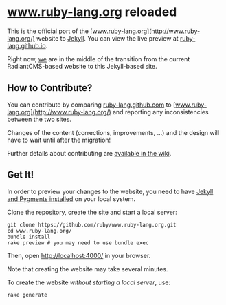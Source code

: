 www.ruby-lang.org reloaded
==========================

This is the official port of the
[www.ruby-lang.org](http://www.ruby-lang.org/) website to
[Jekyll](http://www.jekyllrb.com/). You can view the live preview
at [ruby-lang.github.io](http://ruby-lang.github.io/).

Right now, [we](https://github.com/ruby/www.ruby-lang.org/wiki/Team) are in the middle of the transition from the
current RadiantCMS-based website to this Jekyll-based site.

## How to Contribute?

You can contribute by comparing
[ruby-lang.github.com](http://ruby-lang.github.com/)
to [www.ruby-lang.org](http://www.ruby-lang.org/)
and reporting any inconsistencies between the two sites.

Changes of the content (corrections, improvements, …) and the design
will have to wait until after the migration!

Further details about contributing are [available in the wiki](https://github.com/ruby/www.ruby-lang.org/wiki).

## Get It!

In order to preview your changes to the website, you need to have
[Jekyll and Pygments installed](https://github.com/mojombo/jekyll/wiki/install)
on your local system.

Clone the repository, create the site and start a local server:

```
git clone https://github.com/ruby/www.ruby-lang.org.git
cd www.ruby-lang.org/
bundle install
rake preview # you may need to use bundle exec
```

Then, open [http://localhost:4000/](http://localhost:4000/) in your browser.

Note that creating the website may take several minutes.

To create the website *without starting a local server*, use:

```
rake generate
```
